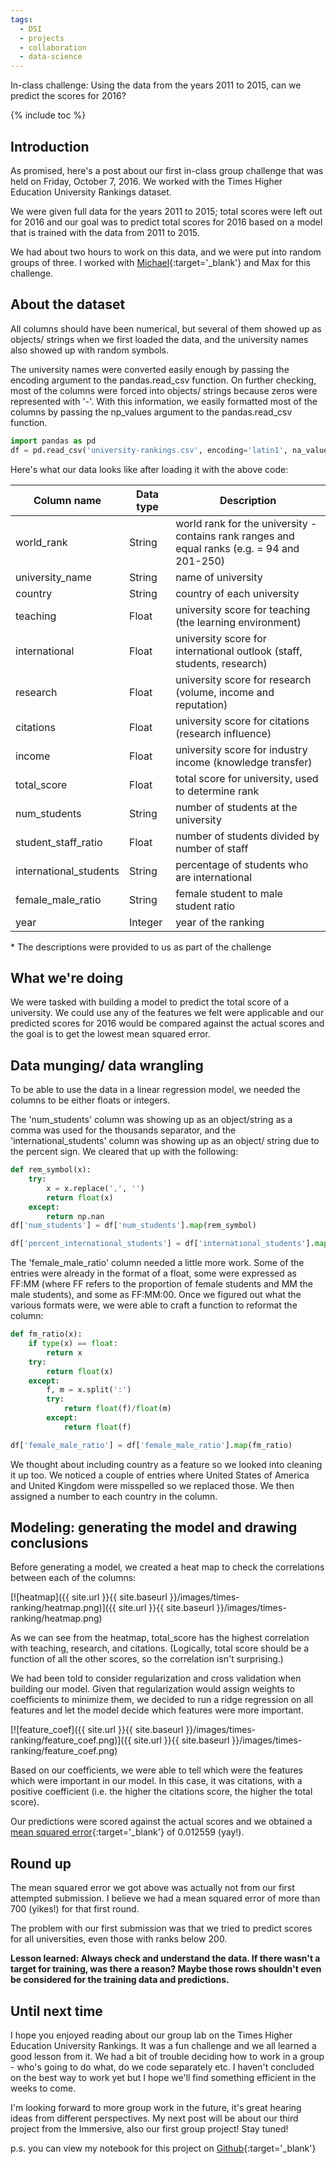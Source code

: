 ```yaml
---
tags:
  - DSI
  - projects
  - collaboration
  - data-science
---
```

In-class challenge: Using the data from the years 2011 to 2015, can we predict the scores for 2016?

{% include toc %}

## Introduction
<!-- - Do not put pictures too high up (messes with the toc) -->
As promised, here's a post about our first in-class group challenge that was held on Friday, October 7, 2016. We worked with the Times Higher Education University Rankings dataset.

We were given full data for the years 2011 to 2015; total scores were left out for 2016 and our goal was to predict total scores for 2016 based on a model that is trained with the data from 2011 to 2015.

We had about two hours to work on this data, and we were put into random groups of three. I worked with [Michael](https://mroman09.github.io/){:target='_blank'} and Max for this challenge.

## About the dataset
All columns should have been numerical, but several of them showed up as objects/ strings when we first loaded the data, and the university names also showed up with random symbols.

The university names were converted easily enough by passing the encoding argument to the pandas.read_csv function. On further checking, most of the columns were forced into objects/ strings because zeros were represented with '-'. With this information, we easily formatted most of the columns by passing the np_values argument to the pandas.read_csv function.

```python
import pandas as pd
df = pd.read_csv('university-rankings.csv', encoding='latin1', na_values='-')
```

Here's what our data looks like after loading it with the above code:

|Column name |Data type |Description |
|---|---|---|
|world_rank |String |world rank for the university - contains rank ranges and equal ranks (e.g. = 94 and 201-250) |
|university_name |String |name of university |
|country |String |country of each university |
|teaching |Float |university score for teaching (the learning environment) |
|international |Float |university score for international outlook (staff, students, research) |
|research |Float |university score for research (volume, income and reputation) |
|citations |Float |university score for citations (research influence) |
|income |Float |university score for industry income (knowledge transfer) |
|total_score |Float |total score for university, used to determine rank |
|num_students |String |number of students at the university |
|student_staff_ratio |Float |number of students divided by number of staff |
|international_students |String |percentage of students who are international |
|female_male_ratio |String |female student to male student ratio |
|year |Integer |year of the ranking |

\* The descriptions were provided to us as part of the challenge

## What we're doing
We were tasked with building a model to predict the total score of a university. We could use any of the features we felt were applicable and our predicted scores for 2016 would be compared against the actual scores and the goal is to get the lowest mean squared error.

## Data munging/ data wrangling
To be able to use the data in a linear regression model, we needed the columns to be either floats or integers.

The 'num_students' column was showing up as an object/string as a comma was used for the thousands separator, and the 'international_students' column was showing up as an object/ string due to the percent sign. We cleared that up with the following:

```python
def rem_symbol(x):
    try:
        x = x.replace(',', '')
        return float(x)
    except:
        return np.nan
df['num_students'] = df['num_students'].map(rem_symbol)

df['percent_international_students'] = df['international_students'].map(lambda x: float(str(x).strip('%')))
```

The 'female_male_ratio' column needed a little more work. Some of the entries were already in the format of a float, some were expressed as FF:MM (where FF refers to the proportion of female students and MM the male students), and some as FF:MM:00. Once we figured out what the various formats were, we were able to craft a function to reformat the column:

```python
def fm_ratio(x):
    if type(x) == float:
        return x
    try:
        return float(x)
    except:
        f, m = x.split(':')
        try:
            return float(f)/float(m)
        except:
            return float(f)

df['female_male_ratio'] = df['female_male_ratio'].map(fm_ratio)
```

We thought about including country as a feature so we looked into cleaning it up too. We noticed a couple of entries where United States of America and United Kingdom were misspelled so we replaced those. We then assigned a number to each country in the column.

## Modeling: generating the model and drawing conclusions
Before generating a model, we created a heat map to check the correlations between each of the columns:

[![heatmap]({{ site.url }}{{ site.baseurl }}/images/times-ranking/heatmap.png)]({{ site.url }}{{ site.baseurl }}/images/times-ranking/heatmap.png)

As we can see from the heatmap, total_score has the highest correlation with teaching, research, and citations. (Logically, total score should be a function of all the other scores, so the correlation isn't surprising.)

We had been told to consider regularization and cross validation when building our model. Given that regularization would assign weights to coefficients to minimize them, we decided to run a ridge regression on all features and let the model decide which features were more important.

[![feature_coef]({{ site.url }}{{ site.baseurl }}/images/times-ranking/feature_coef.png)]({{ site.url }}{{ site.baseurl }}/images/times-ranking/feature_coef.png)

Based on our coefficients, we were able to tell which were the features which were important in our model. In this case, it was citations, with a positive coefficient (i.e. the higher the citations score, the higher the total score).

Our predictions were scored against the actual scores and we obtained a [mean squared error](https://en.wikipedia.org/wiki/Mean_squared_error){:target='_blank'} of 0.012559 (yay!).

## Round up
The mean squared error we got above was actually not from our first attempted submission. I believe we had a mean squared error of more than 700 (yikes!) for that first round.

The problem with our first submission was that we tried to predict scores for all universities, even those with ranks below 200.

**Lesson learned: Always check and understand the data. If there wasn't a target for training, was there a reason? Maybe those rows shouldn't even be considered for the training data and predictions.**

## Until next time
I hope you enjoyed reading about our group lab on the Times Higher Education University Rankings. It was a fun challenge and we all learned a good lesson from it. We had a bit of trouble deciding how to work in a group - who's going to do what, do we code separately etc. I haven't concluded on the best way to work yet but I hope we'll find something efficient in the weeks to come.

I'm looking forward to more group work in the future, it's great hearing ideas from different perspectives. My next post will be about our third project from the Immersive, also our first group project! Stay tuned!

p.s. you can view my notebook for this project on [Github](https://github.com/jocelyn-ong/ga-dsi/blob/master/curriculum/week-03/5.1-regression-challenge/w3d5-regression-challenge-joce.ipynb){:target='_blank'}
